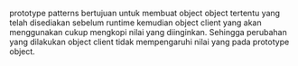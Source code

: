 prototype patterns bertujuan untuk membuat object object tertentu yang telah disediakan sebelum runtime kemudian object client yang akan menggunakan cukup mengkopi nilai yang diinginkan. Sehingga perubahan yang dilakukan object client tidak mempengaruhi nilai yang pada prototype object.